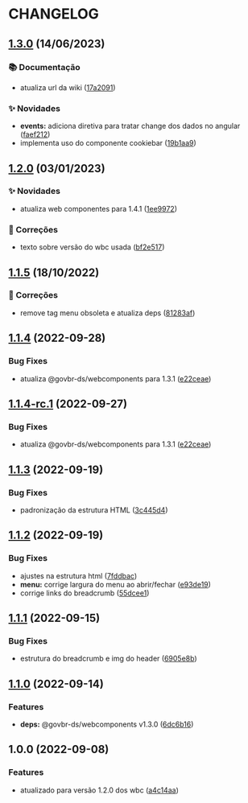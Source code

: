 # CHANGELOG

## [1.3.0](https://gitlab.com/govbr-ds/wbc/quickstarts/govbr-ds-wbc-quickstart-angular/compare/v1.2.0...v1.3.0) (14/06/2023)

### 📚 Documentação

*   atualiza url da wiki ([17a2091](https://gitlab.com/govbr-ds/wbc/quickstarts/govbr-ds-wbc-quickstart-angular/commit/17a20912f7193ce0a0e77ae66de071c0555bcc40))

### ✨ Novidades

*   **events:** adiciona diretiva para tratar change dos dados no angular ([faef212](https://gitlab.com/govbr-ds/wbc/quickstarts/govbr-ds-wbc-quickstart-angular/commit/faef212208809b3dabb100141e47f72f9289ad70))
*   implementa uso do componente cookiebar ([19b1aa9](https://gitlab.com/govbr-ds/wbc/quickstarts/govbr-ds-wbc-quickstart-angular/commit/19b1aa951a57ef9db1a5105060b8445f15ba5ff2))

## [1.2.0](https://gitlab.com/govbr-ds/wbc/quickstarts/govbr-ds-wbc-quickstart-angular/compare/v1.1.5...v1.2.0) (03/01/2023)

### :sparkles: Novidades

*   atualiza web componentes para 1.4.1 ([1ee9972](https://gitlab.com/govbr-ds/wbc/quickstarts/govbr-ds-wbc-quickstart-angular/commit/1ee9972c71be103cc4e210c6fc34be48a307b89f))

### :bug: Correções

*   texto sobre versão do wbc usada ([bf2e517](https://gitlab.com/govbr-ds/wbc/quickstarts/govbr-ds-wbc-quickstart-angular/commit/bf2e5174681d9b85f54ab51e9698802dd185e9ab))

## [1.1.5](https://gitlab.com/govbr-ds/wbc/quickstarts/govbr-ds-wbc-quickstart-angular/compare/v1.1.4...v1.1.5) (18/10/2022)

### :bug: Correções

*   remove tag menu obsoleta e atualiza deps ([81283af](https://gitlab.com/govbr-ds/wbc/quickstarts/govbr-ds-wbc-quickstart-angular/commit/81283af5e07733e97a0aa9f7aced55e1a44b9255))

## [1.1.4](https://gitlab.com/govbr-ds/wbc/quickstarts/govbr-ds-wbc-quickstart-angular/compare/v1.1.3...v1.1.4) (2022-09-28)

### Bug Fixes

*   atualiza @govbr-ds/webcomponents para 1.3.1 ([e22ceae](https://gitlab.com/govbr-ds/wbc/quickstarts/govbr-ds-wbc-quickstart-angular/commit/e22ceaebb2f52af3f1c67c1008f075e7348f6438))

## [1.1.4-rc.1](https://gitlab.com/govbr-ds/wbc/quickstarts/govbr-ds-wbc-quickstart-angular/compare/v1.1.3...v1.1.4-rc.1) (2022-09-27)

### Bug Fixes

*   atualiza @govbr-ds/webcomponents para 1.3.1 ([e22ceae](https://gitlab.com/govbr-ds/wbc/quickstarts/govbr-ds-wbc-quickstart-angular/commit/e22ceaebb2f52af3f1c67c1008f075e7348f6438))

## [1.1.3](https://gitlab.com/govbr-ds/wbc/quickstarts/govbr-ds-wbc-quickstart-angular/compare/v1.1.2...v1.1.3) (2022-09-19)

### Bug Fixes

*   padronização da estrutura HTML ([3c445d4](https://gitlab.com/govbr-ds/wbc/quickstarts/govbr-ds-wbc-quickstart-angular/commit/3c445d4a92c503281e1fc08fcf7a0181c9cfcd60))

## [1.1.2](https://gitlab.com/govbr-ds/wbc/quickstarts/govbr-ds-wbc-quickstart-angular/compare/v1.1.1...v1.1.2) (2022-09-19)

### Bug Fixes

*   ajustes na estrutura html ([7fddbac](https://gitlab.com/govbr-ds/wbc/quickstarts/govbr-ds-wbc-quickstart-angular/commit/7fddbac6cbcbe9dbcaa4b553a4af99a80430db9b))
*   **menu:** corrige largura do menu ao abrir/fechar ([e93de19](https://gitlab.com/govbr-ds/wbc/quickstarts/govbr-ds-wbc-quickstart-angular/commit/e93de19be03a1d0953f0a390751ad5d974096504))
*   corrige links do breadcrumb ([55dcee1](https://gitlab.com/govbr-ds/wbc/quickstarts/govbr-ds-wbc-quickstart-angular/commit/55dcee1c12d0d811d534b5dd997558185339bb90))

## [1.1.1](https://gitlab.com/govbr-ds/wbc/quickstarts/govbr-ds-wbc-quickstart-angular/compare/v1.1.0...v1.1.1) (2022-09-15)

### Bug Fixes

*   estrutura do breadcrumb e img do header ([6905e8b](https://gitlab.com/govbr-ds/wbc/quickstarts/govbr-ds-wbc-quickstart-angular/commit/6905e8bd787ad5a4214d16f37d2a6f4cbb09a0c4))

## [1.1.0](https://gitlab.com/govbr-ds/wbc/quickstarts/govbr-ds-wbc-quickstart-angular/compare/v1.0.0...v1.1.0) (2022-09-14)

### Features

*   **deps:** @govbr-ds/webcomponents v1.3.0 ([6dc6b16](https://gitlab.com/govbr-ds/wbc/quickstarts/govbr-ds-wbc-quickstart-angular/commit/6dc6b16104e4e2e9cf4632b9ae8ad5c200a75f97))

## 1.0.0 (2022-09-08)

### Features

*   atualizado para versão 1.2.0 dos wbc ([a4c14aa](https://gitlab.com/govbr-ds/wbc/quickstarts/govbr-ds-wbc-quickstart-angular/commit/a4c14aa2ffb137ad40b3c428bca4a74ee65d8179))
